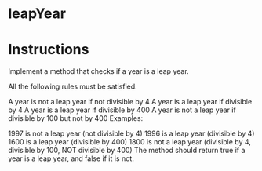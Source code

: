 # leapYear

# Instructions

Implement a method that checks if a year is a leap year.

All the following rules must be satisfied:

A year is not a leap year if not divisible by 4
A year is a leap year if divisible by 4
A year is a leap year if divisible by 400
A year is not a leap year if divisible by 100 but not by 400
Examples:

1997 is not a leap year (not divisible by 4)
1996 is a leap year (divisible by 4)
1600 is a leap year (divisible by 400)
1800 is not a leap year (divisible by 4, divisible by 100, NOT divisible by 400)
The method should return true if a year is a leap year, and false if it is not.
